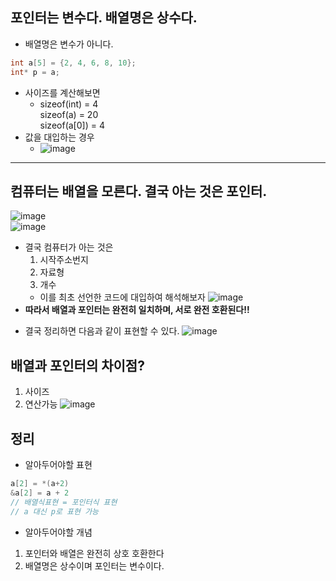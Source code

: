 ## 포인터는 변수다. 배열명은 상수다.
  * 배열명은 변수가 아니다.
```c
int a[5] = {2, 4, 6, 8, 10};
int* p = a;
```
  - 사이즈를 계산해보면
    + sizeof(int) = 4</br>
      sizeof(a) = 20 </br>
      sizeof(a[0]) = 4
  - 값을 대입하는 경우
    + ![image](https://user-images.githubusercontent.com/98008421/168013750-fa6a4c04-cb8a-4a56-9ecd-3cc4d4e12f56.png)
---
## 컴퓨터는 배열을 모른다. 결국 아는 것은 포인터.
 ![image](https://user-images.githubusercontent.com/98008421/168014234-4fee9497-0fba-47c9-8339-40f9d8bd97d3.png)</br>
 ![image](https://user-images.githubusercontent.com/98008421/168014463-e76d9e61-78c5-4c2e-b559-5beb00f18c71.png)</br>
 * 결국 컴퓨터가 아는 것은
   1. 시작주소번지
   2. 자료형
   3. 개수
   - 이를 최초 선언한 코드에 대입하여 해석해보자
   ![image](https://user-images.githubusercontent.com/98008421/168014761-40001647-819a-44ad-8252-2d8f74e9c31a.png)</br>
 * **따라서 배열과 포인터는 완전히 일치하며, 서로 완전 호환된다!!**
  - 결국 정리하면 다음과 같이 표현할 수 있다.
    ![image](https://user-images.githubusercontent.com/98008421/168015313-041a52c5-d2b4-4f6c-a0fb-dd9321359a7f.png)

## 배열과 포인터의 차이점?
 1. 사이즈
 2. 연산가능
 ![image](https://user-images.githubusercontent.com/98008421/168015110-49b18e93-0337-4be4-8e62-a5c6787f634c.png)</br>
 
## 정리
  * 알아두어야할 표현
  ```c
  a[2] = *(a+2)
  &a[2] = a + 2
 // 배열식표현 = 포인터식 표현
 // a 대신 p로 표현 가능
  ```
  * 알아두어야할 개념
   1. 포인터와 배열은 완전히 상호 호환한다
   2. 배열명은 상수이며 포인터는 변수이다.
 

